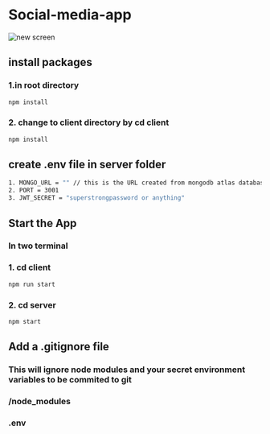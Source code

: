 # Social-media-app
![new screen](https://github.com/ujjwal-45/SociWipe/assets/106880198/2c7865f2-3df6-4ce5-9a22-5140794cb584)



## install packages
### 1.in root directory 
```bash
npm install
```
### 2. change to client directory by cd client
```bash
npm install
```

## create .env file in server folder
```bash
1. MONGO_URL = "" // this is the URL created from mongodb atlas database
2. PORT = 3001
3. JWT_SECRET = "superstrongpassword or anything"
```

## Start the App
### In two terminal
### 1. cd client
```bash
npm run start
```
### 2. cd server
```bash
npm start
```

## Add a .gitignore file
### This will ignore node modules and your secret environment variables to be commited to git
### /node_modules
### .env
